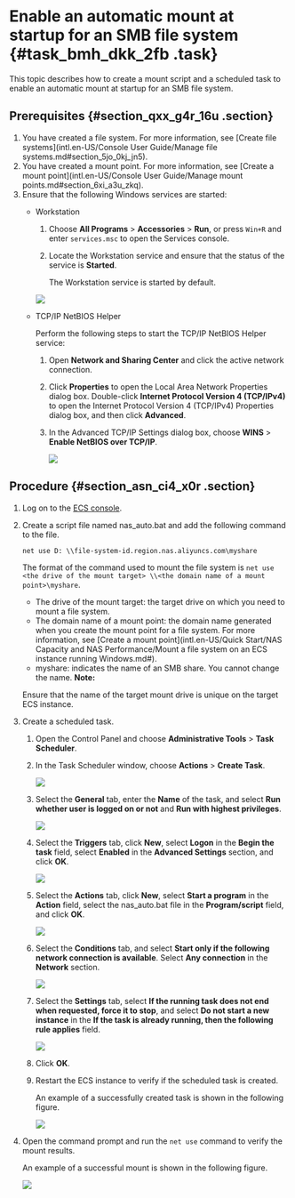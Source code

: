 # Enable an automatic mount at startup for an SMB file system {#task_bmh_dkk_2fb .task}

This topic describes how to create a mount script and a scheduled task to enable an automatic mount at startup for an SMB file system.

## Prerequisites {#section_qxx_g4r_16u .section}

1.  You have created a file system. For more information, see [Create file systems](intl.en-US/Console User Guide/Manage file systems.md#section_5jo_0kj_jn5).
2.  You have created a mount point. For more information, see [Create a mount point](intl.en-US/Console User Guide/Manage mount points.md#section_6xi_a3u_zkq).
3.  Ensure that the following Windows services are started:
    -   Workstation

        1.  Choose **All Programs** \> **Accessories** \> **Run**, or press `Win+R` and enter `services.msc` to open the Services console.
        2.  Locate the Workstation service and ensure that the status of the service is **Started**.

            The Workstation service is started by default.

        ![](http://static-aliyun-doc.oss-cn-hangzhou.aliyuncs.com/assets/img/21209/156438409042055_en-US.png)

    -   TCP/IP NetBIOS Helper

        Perform the following steps to start the TCP/IP NetBIOS Helper service:

        1.  Open **Network and Sharing Center** and click the active network connection.
        2.  Click **Properties** to open the Local Area Network Properties dialog box. Double-click **Internet Protocol Version 4 \(TCP/IPv4\)** to open the Internet Protocol Version 4 \(TCP/IPv4\) Properties dialog box, and then click **Advanced**.
        3.  In the Advanced TCP/IP Settings dialog box, choose **WINS** \> **Enable NetBIOS over TCP/IP**.

            ![](http://static-aliyun-doc.oss-cn-hangzhou.aliyuncs.com/assets/img/21209/156438409042056_en-US.png)


## Procedure {#section_asn_ci4_x0r .section}

1.  Log on to the [ECS console](https://ecs.console.aliyun.com/).
2.  Create a script file named nas\_auto.bat and add the following command to the file.

    ``` {#codeblock_ad0_f5r_ff5}
    net use D: \\file-system-id.region.nas.aliyuncs.com\myshare 
    ```

    The format of the command used to mount the file system is `net use <the drive of the mount target> \\<the domain name of a mount point>\myshare`.

    -   The drive of the mount target: the target drive on which you need to mount a file system.
    -   The domain name of a mount point: the domain name generated when you create the mount point for a file system. For more information, see [Create a mount point](intl.en-US/Quick Start/NAS Capacity and NAS Performance/Mount a file system on an ECS instance running Windows.md#).
    -   myshare: indicates the name of an SMB share. You cannot change the name.
    **Note:** 

    Ensure that the name of the target mount drive is unique on the target ECS instance.

3.  Create a scheduled task.
    1.  Open the Control Panel and choose **Administrative Tools** \> **Task Scheduler**.
    2.  In the Task Scheduler window, choose **Actions** \> **Create Task**.

        ![](http://static-aliyun-doc.oss-cn-hangzhou.aliyuncs.com/assets/img/21507/156438409012128_en-US.png)

    3.  Select the **General** tab, enter the **Name** of the task, and select **Run whether user is logged on or not** and **Run with highest privileges**.

        ![](http://static-aliyun-doc.oss-cn-hangzhou.aliyuncs.com/assets/img/21507/156438409112129_en-US.png)

    4.  Select the **Triggers** tab, click **New**, select **Logon** in the **Begin the task** field, select **Enabled** in the **Advanced Settings** section, and click **OK**.

        ![](http://static-aliyun-doc.oss-cn-hangzhou.aliyuncs.com/assets/img/21507/156438409112130_en-US.png)

    5.  Select the **Actions** tab, click **New**, select **Start a program** in the **Action** field, select the nas\_auto.bat file in the **Program/script** field, and click **OK**.

        ![](http://static-aliyun-doc.oss-cn-hangzhou.aliyuncs.com/assets/img/21507/156438409112131_en-US.png)

    6.  Select the **Conditions** tab, and select **Start only if the following network connection is available**. Select **Any connection** in the **Network** section.

        ![](http://static-aliyun-doc.oss-cn-hangzhou.aliyuncs.com/assets/img/21507/156438409112132_en-US.png)

    7.  Select the **Settings** tab, select **If the running task does not end when requested, force it to stop**, and select **Do not start a new instance** in the **If the task is already running, then the following rule applies** field.

        ![](http://static-aliyun-doc.oss-cn-hangzhou.aliyuncs.com/assets/img/21507/156438409112133_en-US.png)

    8.  Click **OK**.
    9.  Restart the ECS instance to verify if the scheduled task is created.

        An example of a successfully created task is shown in the following figure.

        ![](http://static-aliyun-doc.oss-cn-hangzhou.aliyuncs.com/assets/img/21507/156438409212134_en-US.png)

4.  Open the command prompt and run the `net use` command to verify the mount results.

    An example of a successful mount is shown in the following figure.

    ![](http://static-aliyun-doc.oss-cn-hangzhou.aliyuncs.com/assets/img/21209/156438409249545_en-US.png)


